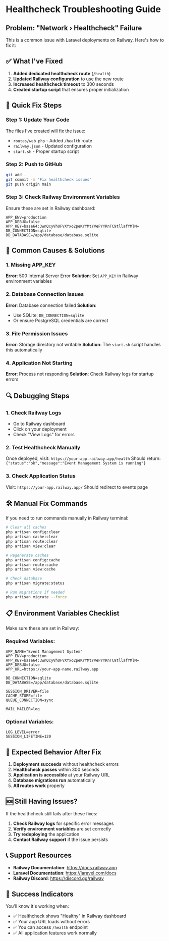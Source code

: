 # Healthcheck Troubleshooting Guide

## Problem: "Network › Healthcheck" Failure

This is a common issue with Laravel deployments on Railway. Here's how to fix it:

## ✅ What I've Fixed

1. **Added dedicated healthcheck route** (`/health`)
2. **Updated Railway configuration** to use the new route
3. **Increased healthcheck timeout** to 300 seconds
4. **Created startup script** that ensures proper initialization

## 🔧 Quick Fix Steps

### Step 1: Update Your Code
The files I've created will fix the issue:
- `routes/web.php` - Added `/health` route
- `railway.json` - Updated configuration
- `start.sh` - Proper startup script

### Step 2: Push to GitHub
```bash
git add .
git commit -m "Fix healthcheck issues"
git push origin main
```

### Step 3: Check Railway Environment Variables
Ensure these are set in Railway dashboard:
```
APP_ENV=production
APP_DEBUG=false
APP_KEY=base64:3wnQcyVhUFVXYxo2peKYYMtYVePYYRnTC9tllafYMlM=
DB_CONNECTION=sqlite
DB_DATABASE=/app/database/database.sqlite
```

## 🚨 Common Causes & Solutions

### 1. **Missing APP_KEY**
**Error**: 500 Internal Server Error
**Solution**: Set `APP_KEY` in Railway environment variables

### 2. **Database Connection Issues**
**Error**: Database connection failed
**Solution**: 
- Use SQLite: `DB_CONNECTION=sqlite`
- Or ensure PostgreSQL credentials are correct

### 3. **File Permission Issues**
**Error**: Storage directory not writable
**Solution**: The `start.sh` script handles this automatically

### 4. **Application Not Starting**
**Error**: Process not responding
**Solution**: Check Railway logs for startup errors

## 🔍 Debugging Steps

### 1. Check Railway Logs
- Go to Railway dashboard
- Click on your deployment
- Check "View Logs" for errors

### 2. Test Healthcheck Manually
Once deployed, visit: `https://your-app.railway.app/health`
Should return: `{"status":"ok","message":"Event Management System is running"}`

### 3. Check Application Status
Visit: `https://your-app.railway.app/`
Should redirect to events page

## 🛠️ Manual Fix Commands

If you need to run commands manually in Railway terminal:

```bash
# Clear all caches
php artisan config:clear
php artisan cache:clear
php artisan route:clear
php artisan view:clear

# Regenerate caches
php artisan config:cache
php artisan route:cache
php artisan view:cache

# Check database
php artisan migrate:status

# Run migrations if needed
php artisan migrate --force
```

## 📋 Environment Variables Checklist

Make sure these are set in Railway:

### Required Variables:
```
APP_NAME="Event Management System"
APP_ENV=production
APP_KEY=base64:3wnQcyVhUFVXYxo2peKYYMtYVePYYRnTC9tllafYMlM=
APP_DEBUG=false
APP_URL=https://your-app-name.railway.app

DB_CONNECTION=sqlite
DB_DATABASE=/app/database/database.sqlite

SESSION_DRIVER=file
CACHE_STORE=file
QUEUE_CONNECTION=sync

MAIL_MAILER=log
```

### Optional Variables:
```
LOG_LEVEL=error
SESSION_LIFETIME=120
```

## 🎯 Expected Behavior After Fix

1. **Deployment succeeds** without healthcheck errors
2. **Healthcheck passes** within 300 seconds
3. **Application is accessible** at your Railway URL
4. **Database migrations run** automatically
5. **All routes work** properly

## 🆘 Still Having Issues?

If the healthcheck still fails after these fixes:

1. **Check Railway logs** for specific error messages
2. **Verify environment variables** are set correctly
3. **Try redeploying** the application
4. **Contact Railway support** if the issue persists

## 📞 Support Resources

- **Railway Documentation**: https://docs.railway.app
- **Laravel Documentation**: https://laravel.com/docs
- **Railway Discord**: https://discord.gg/railway

## 🎉 Success Indicators

You'll know it's working when:
- ✅ Healthcheck shows "Healthy" in Railway dashboard
- ✅ Your app URL loads without errors
- ✅ You can access `/health` endpoint
- ✅ All application features work normally 